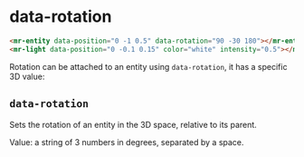# data-rotation

```html
<mr-entity data-position="0 -1 0.5" data-rotation="90 -30 180"></mr-entity>
<mr-light data-position="0 -0.1 0.15" color="white" intensity="0.5"></mr-light>
```

Rotation can be attached to an entity using `data-rotation`, it has a specific 3D value:

## `data-rotation`

Sets the rotation of an entity in the 3D space, relative to its parent.

Value: a string of 3 numbers in degrees, separated by a space.
